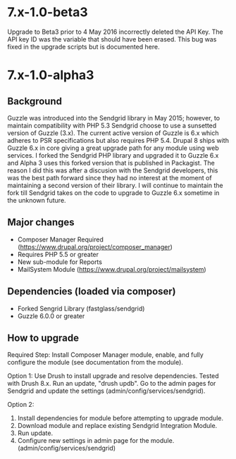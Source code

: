 7.x-1.0-beta3
================================================================================
Upgrade to Beta3 prior to 4 May 2016 incorrectly deleted the API Key. The API
key ID was the variable that should have been erased. This bug was fixed in the
upgrade scripts but is documented here.

7.x-1.0-alpha3
================================================================================

Background
--------------------------------------------------------------------------------
Guzzle was introduced into the Sendgrid library in May 2015; however, to
maintain compatibility with PHP 5.3 Sendgrid choose to use a sunsetted version
of Guzzle (3.x). The current active version of Guzzle is 6.x which adheres to
PSR specifications but also requires PHP 5.4. Drupal 8 ships with Guzzle 6.x in
core giving a great upgrade path for any module using web services. I forked
the Sendgrid PHP library and upgraded it to Guzzle 6.x and Alpha 3 uses this
forked version that is published in Packagist. The reason I did this was after
a discusion with the Sendgrid developers, this was the best path forward since
they had no interest at the moment of maintaining a second version of their
library. I will continue to maintain the fork till Sendgrid takes on the code to
upgrade to Guzzle 6.x sometime in the unknown future.

Major changes
--------------------------------------------------------------------------------

* Composer Manager Required (https://www.drupal.org/project/composer_manager)
* Requires PHP 5.5 or greater
* New sub-module for Reports
* MailSystem Module (https://www.drupal.org/project/mailsystem)

Dependencies (loaded via composer)
--------------------------------------------------------------------------------

* Forked Sengrid Library (fastglass/sendgrid)
* Guzzle 6.0.0 or greater

How to upgrade
--------------------------------------------------------------------------------
Required Step:
Install Composer Manager module, enable, and fully configure the module (see
documentation from the module).

Option 1:
Use Drush to install upgrade and resolve dependencies. Tested with Drush 8.x.
Run an update, "drush updb". Go to the admin pages for Sendgrid and update the
settings (admin/config/services/sendgrid).

Option 2:

1. Install dependencies for module before attempting to upgrade module.
2. Download module and replace existing Sendgrid Integration Module.
3. Run update.
4. Configure new settings in admin page for the module.
   (admin/config/services/sendgrid)
